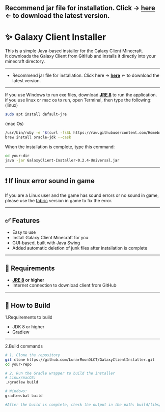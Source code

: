 Recommend jar file for installation. Click -> [**here**](https://github.com/LunarMoonDLCT/GalaxyClientInstaller/releases/latest) <- to download the latest version.
---
# ✨ Galaxy Client Installer

This is a simple Java-based installer for the Galaxy Client Minecraft.  
It downloads the Galaxy Client from GitHub and installs it directly into your minecraft directory.

---
- Recommend jar file for installation.
 Click here -> [**here**](https://github.com/LunarMoonDLCT/GalaxyClientInstaller/releases/latest) <- to download the latest version.
---
If you use Windows to run exe files, download [**JRE 8**](https://www.java.com/en/download/manual.jsp) to run the application.
if you use linux or mac os to run, open Terminal, then type the following: 
(linux)
```bash
sudo apt install default-jre
```
(mac Os)
```bash
/usr/bin/ruby -e "$(curl -fsSL https://raw.githubusercontent.com/Homebrew/install/master/install)"
brew install oracle-jdk --cask
```
When the installation is complete, type this command:
```bash
cd your-dir
java -jar GalaxyClient-Installer-0.2.4-Universal.jar
```
---
## ❗ If linux error sound in game

If you are a Linux user and the game has sound errors or no sound in game, please use the [fabric](https://fabricmc.net/) version in game to fix the error.

---

## ✅ Features

- Easy to use
- Install Galaxy Client Minecraft for you
- GUI-based, built with Java Swing
- Added automatic deletion of junk files after installation is complete

---

## 🧱 Requirements

- **[JRE 8](https://www.java.com/en/download/manual.jsp) or higher**
- Internet connection to download client from GitHub

---

## 🚀 How to Build

1.Requirements to build

-  JDK 8 or higher
-  Gradlew

---
2.Build commands

```bash
# 1. Clone the repository
git clone https://github.com/LunarMoonDLCT/GalaxyClientInstaller.git
cd your-repo

# 2. Run the Gradle wrapper to build the installer
# Linux/macOS:
./gradlew build

# Windows:
gradlew.bat build

#After the build is complete, check the output in the path: build/libs/Galaxy-Client-Installer.jar
